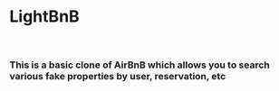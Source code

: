 # LightBnB
<br>
<h3>This is a basic clone of AirBnB which allows you to search various fake properties by user, reservation, etc</h3>
